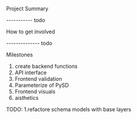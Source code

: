 Project Summary

----------- todo

How to get involved

-------------- todo

Milestones

1. create backend functions
2. API interface
3. Frontend validation
4. Parameterize of PySD
5. Frontend visuals
6. aisthetics


TODO:
1.refactore schema models with base layers